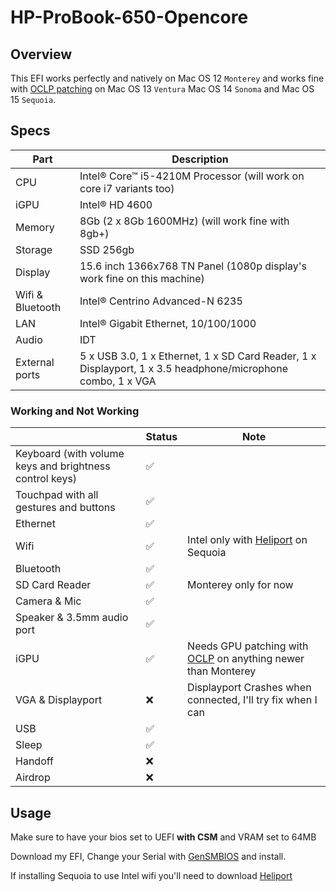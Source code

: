 # HP-ProBook-650-Opencore
## Overview

This EFI works perfectly and natively on Mac OS 12 `Monterey` and works fine with [OCLP patching](https://github.com/dortania/OpenCore-Legacy-Patcher) on Mac OS 13 `Ventura` Mac OS 14 `Sonoma` and Mac OS 15 `Sequoia`.


## Specs

| Part             | Description                                                                                                    |
| ---------------- | -------------------------------------------------------------------------------------------------------------- |
| CPU              | Intel® Core™ i5-4210M Processor (will work on core i7 variants too)                                            |
| iGPU             | Intel® HD 4600                                                                                                  |
| Memory           | 8Gb (2 x 8Gb 1600MHz) (will work fine with 8gb+)                                                               |
| Storage          | SSD 256gb                                                                                                      |
| Display          | 15.6 inch 1366x768 TN Panel (1080p display's work fine on this machine)                                        |
| Wifi & Bluetooth | Intel® Centrino Advanced-N 6235                                                                                |
| LAN              | Intel® Gigabit Ethernet, 10/100/1000                                                                           |
| Audio            | IDT                                                                                                 |
| External ports   | 5 x USB 3.0, 1 x Ethernet, 1 x SD Card Reader, 1 x Displayport, 1 x 3.5 headphone/microphone combo, 1 x VGA    |

### Working and Not Working

|                                                   | Status | Note                              |
| ------------------------------------------------- | ------ | ----------------------------------|
| Keyboard (with volume keys and brightness control keys) | ✅     |                                   |
| Touchpad with all gestures and buttons            | ✅     |                                   |
| Ethernet                                          | ✅     |                                   |
| Wifi                                              | ✅     |Intel only with [Heliport](https://github.com/OpenIntelWireless/HeliPort) on Sequoia|
| Bluetooth                                         | ✅     |                                   |
| SD Card Reader                                    | ✅     |Monterey only for now              |
| Camera & Mic                                      | ✅     |                                   |
| Speaker & 3.5mm audio port                        | ✅     |                                   |
| iGPU                                              | ✅     |Needs GPU patching with [OCLP](https://github.com/dortania/OpenCore-Legacy-Patcher) on anything newer than Monterey                                   |
| VGA & Displayport                                 | ❌     |Displayport Crashes when connected, I'll try fix when I can         |
| USB                                               | ✅     |                                   |
| Sleep                                             | ✅     |                                   |
| Handoff                                           | ❌     |                                   |
| Airdrop                                           | ❌     |                                   |


## Usage

Make sure to have your bios set to UEFI <b>with CSM</b> and VRAM set to 64MB

Download my EFI, Change your Serial with [GenSMBIOS](https://github.com/corpnewt/GenSMBIOS) and install.

If installing Sequoia to use Intel wifi you'll need to download [Heliport](https://github.com/OpenIntelWireless/HeliPort)
